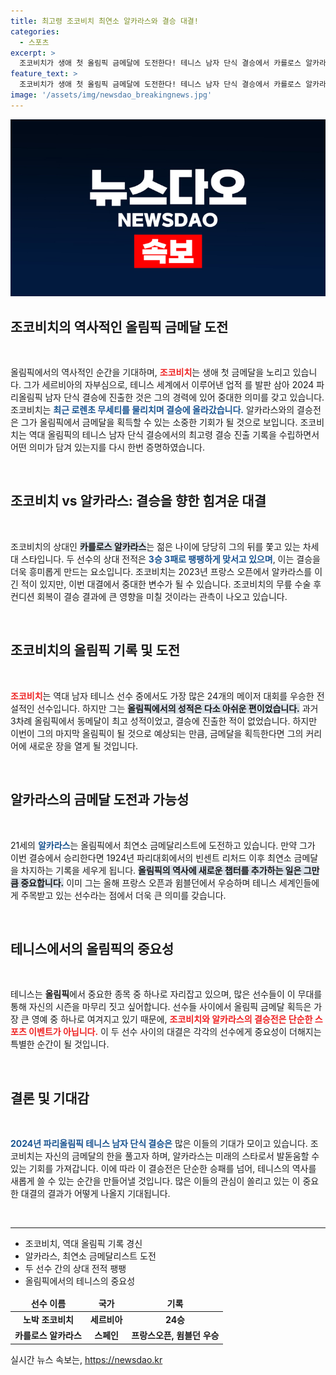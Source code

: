 ```yaml
---
title: 최고령 조코비치 최연소 알카라스와 결승 대결!
categories:
  - 스포츠
excerpt: >
  조코비치가 생애 첫 올림픽 금메달에 도전한다! 테니스 남자 단식 결승에서 카를로스 알카라스와의 대결이 예고된 가운데, 두 선수의 역대급 맞대결이 기대된다. 조코비치는 커리어 골든 그랜드 슬램 달성을 노리며, 알카라스는 최연소 금메달 기록을 세우려 한다. 이 역사적인 순간을 놓치지 마세요!
feature_text: >
  조코비치가 생애 첫 올림픽 금메달에 도전한다! 테니스 남자 단식 결승에서 카를로스 알카라스와의 대결이 예고된 가운데, 두 선수의 역대급 맞대결이 기대된다. 조코비치는 커리어 골든 그랜드 슬램 달성을 노리며, 알카라스는 최연소 금메달 기록을 세우려 한다. 이 역사적인 순간을 놓치지 마세요!
image: '/assets/img/newsdao_breakingnews.jpg'
---
```


<p><img src="/assets/img/newsdao_breakingnews.jpg" alt="flaretime 속보" /></p>

<h2 data-ke-size="size26">조코비치의 역사적인 올림픽 금메달 도전</h2>

<p data-ke-size="size16">&nbsp;</p>

<p data-ke-size="size16">올림픽에서의 역사적인 순간을 기대하며, <b><span style="color: #ee2323;">조코비치</span></b>는 생애 첫 금메달을 노리고 있습니다. 그가 세르비아의 자부심으로, 테니스 세계에서 이루어낸 업적 를 발판 삼아 2024 파리올림픽 남자 단식 결승에 진출한 것은 그의 경력에 있어 중대한 의미를 갖고 있습니다. 조코비치는 <b><span style="color: #1a5490;">최근 로렌초 무세티를 물리치며 결승에 올라갔습니다.</span></b> 알카라스와의 결승전은 그가 올림픽에서 금메달을 획득할 수 있는 소중한 기회가 될 것으로 보입니다. 조코비치는 역대 올림픽의 테니스 남자 단식 결승에서의 최고령 결승 진출 기록을 수립하면서 어떤 의미가 담겨 있는지를 다시 한번 증명하였습니다.</p>

<p data-ke-size="size16">&nbsp;</p>

<h2 data-ke-size="size26">조코비치 vs 알카라스: 결승을 향한 힘겨운 대결</h2>

<p data-ke-size="size16">&nbsp;</p>

<p data-ke-size="size16">조코비치의 상대인 <b><span style="background-color: #21538527;">카를로스 알카라스</span></b>는 젊은 나이에 당당히 그의 뒤를 쫓고 있는 차세대 스타입니다. 두 선수의 상대 전적은 <b><span style="color: #1a5490;">3승 3패로 팽팽하게 맞서고 있으며</span></b>, 이는 결승을 더욱 흥미롭게 만드는 요소입니다. 조코비치는 2023년 프랑스 오픈에서 알카라스를 이긴 적이 있지만, 이번 대결에서 중대한 변수가 될 수 있습니다. 조코비치의 무릎 수술 후 컨디션 회복이 결승 결과에 큰 영향을 미칠 것이라는 관측이 나오고 있습니다.</p>

<p data-ke-size="size16">&nbsp;</p>

<h2 data-ke-size="size26">조코비치의 올림픽 기록 및 도전</h2>

<p data-ke-size="size16">&nbsp;</p>

<p data-ke-size="size16"><b><span style="color: #ee2323;">조코비치</span></b>는 역대 남자 테니스 선수 중에서도 가장 많은 24개의 메이저 대회를 우승한 전설적인 선수입니다. 하지만 그는 <b><span style="background-color: #21538527;">올림픽에서의 성적은 다소 아쉬운 편이었습니다.</span></b> 과거 3차례 올림픽에서 동메달이 최고 성적이었고, 결승에 진출한 적이 없었습니다. 하지만 이번이 그의 마지막 올림픽이 될 것으로 예상되는 만큼, 금메달을 획득한다면 그의 커리어에 새로운 장을 열게 될 것입니다.</p>

<p data-ke-size="size16">&nbsp;</p>

<h2 data-ke-size="size26">알카라스의 금메달 도전과 가능성</h2>

<p data-ke-size="size16">&nbsp;</p>

<p data-ke-size="size16">21세의 <b><span style="color: #1a5490;">알카라스</span></b>는 올림픽에서 최연소 금메달리스트에 도전하고 있습니다. 만약 그가 이번 결승에서 승리한다면 1924년 파리대회에서의 빈센트 리처드 이후 최연소 금메달을 차지하는 기록을 세우게 됩니다. <b><span style="background-color: #21538527;">올림픽의 역사에 새로운 챕터를 추가하는 일은 그만큼 중요합니다.</span></b> 이미 그는 올해 프랑스 오픈과 윔블던에서 우승하며 테니스 세계인들에게 주목받고 있는 선수라는 점에서 더욱 큰 의미를 갖습니다.</p>

<p data-ke-size="size16">&nbsp;</p>

<h2 data-ke-size="size26">테니스에서의 올림픽의 중요성</h2>

<p data-ke-size="size16">&nbsp;</p>

<p data-ke-size="size16">테니스는 <b>올림픽</b>에서 중요한 종목 중 하나로 자리잡고 있으며, 많은 선수들이 이 무대를 통해 자신의 시즌을 마무리 짓고 싶어합니다. 선수들 사이에서 올림픽 금메달 획득은 가장 큰 영예 중 하나로 여겨지고 있기 때문에, <b><span style="color: #ee2323;">조코비치와 알카라스의 결승전은 단순한 스포츠 이벤트가 아닙니다.</span></b> 이 두 선수 사이의 대결은 각각의 선수에게 중요성이 더해지는 특별한 순간이 될 것입니다.</p>

<p data-ke-size="size16">&nbsp;</p>

<h2 data-ke-size="size26">결론 및 기대감</h2>

<p data-ke-size="size16">&nbsp;</p>

<p data-ke-size="size16"><b><span style="color: #1a5490;">2024년 파리올림픽 테니스 남자 단식 결승은</span></b> 많은 이들의 기대가 모이고 있습니다. 조코비치는 자신의 금메달의 한을 풀고자 하며, 알카라스는 미래의 스타로서 발돋움할 수 있는 기회를 가져갑니다. 이에 따라 이 결승전은 단순한 승패를 넘어, 테니스의 역사를 새롭게 쓸 수 있는 순간을 만들어낼 것입니다. 많은 이들의 관심이 쏠리고 있는 이 중요한 대결의 결과가 어떻게 나올지 기대됩니다.</p>

<p data-ke-size="size16">&nbsp;</p>

<hr />

<ul>
  <li>조코비치, 역대 올림픽 기록 경신</li>
  <li>알카라스, 최연소 금메달리스트 도전</li>
  <li>두 선수 간의 상대 전적 팽팽</li>
  <li>올림픽에서의 테니스의 중요성</li>
</ul>

<table style="width: 100%;">
  <thead>
    <tr>
      <td style="text-align: center; height: 20px;"><b>선수 이름</b></td>
      <td style="text-align: center; height: 20px;"><b>국가</b></td>
      <td style="text-align: center; height: 20px;"><b>기록</b></td>
    </tr>
  </thead>
  <tbody>
    <tr>
      <td style="text-align: center; height: 17px;"><b>노박 조코비치</b></td>
      <td style="text-align: center; height: 17px;"><b>세르비아</b></td>
      <td style="text-align: center; height: 17px;"><b>24승</b></td>
    </tr>
    <tr>
      <td style="text-align: center; height: 17px;"><b>카를로스 알카라스</b></td>
      <td style="text-align: center; height: 17px;"><b>스페인</b></td>
      <td style="text-align: center; height: 17px;"><b>프랑스오픈, 윔블던 우승</b></td>
    </tr>
  </tbody>
</table>
실시간 뉴스 속보는, <a href="https://newsdao.kr" rel="dofollow">https://newsdao.kr</a>


